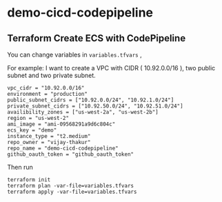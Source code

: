 # demo-cicd-codepipeline

## Terraform Create ECS with CodePipeline

You can change variables in `variables.tfvars` , 

For example: I want to create a VPC with CIDR ( 10.92.0.0/16 ), two public subnet and two private subnet.

```
vpc_cidr = "10.92.0.0/16"
environment = "production"
public_subnet_cidrs = ["10.92.0.0/24", "10.92.1.0/24"]
private_subnet_cidrs = ["10.92.50.0/24", "10.92.51.0/24"]
availibility_zones = ["us-west-2a", "us-west-2b"]
region = "us-west-2"
ami_image = "ami-09568291a9d6c804c"
ecs_key = "demo"
instance_type = "t2.medium"
repo_owner = "vijay-thakur"
repo_name = "demo-cicd-codepipeline"
github_oauth_token = "github_oauth_token"

```

Then run

```
terraform init
terraform plan -var-file=variables.tfvars
terraform apply -var-file=variables.tfvars
```

